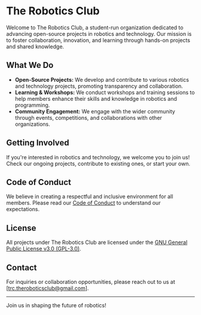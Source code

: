 # The Robotics Club

Welcome to The Robotics Club, a student-run organization dedicated to advancing open-source projects in robotics and technology. Our mission is to foster collaboration, innovation, and learning through hands-on projects and shared knowledge.

## What We Do

- **Open-Source Projects:** We develop and contribute to various robotics and technology projects, promoting transparency and collaboration.
- **Learning & Workshops:** We conduct workshops and training sessions to help members enhance their skills and knowledge in robotics and programming.
- **Community Engagement:** We engage with the wider community through events, competitions, and collaborations with other organizations.

## Getting Involved

If you're interested in robotics and technology, we welcome you to join us! Check our ongoing projects, contribute to existing ones, or start your own.

## Code of Conduct

We believe in creating a respectful and inclusive environment for all members. Please read our [Code of Conduct](CODE_OF_CONDUCT.md) to understand our expectations.

## License

All projects under The Robotics Club are licensed under the [GNU General Public License v3.0 (GPL-3.0)](LICENSE).

## Contact

For inquiries or collaboration opportunities, please reach out to us at [trc.theroboticsclub@gmail.com].

---

Join us in shaping the future of robotics!
